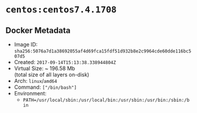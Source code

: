 # `centos:centos7.4.1708`

## Docker Metadata

- Image ID: `sha256:5076a7d1a38692055af4d69fca15fdf51d932b8e2c9964cde60dde116bc507d5`
- Created: `2017-09-14T15:13:38.338944804Z`
- Virtual Size: ~ 196.58 Mb  
  (total size of all layers on-disk)
- Arch: `linux`/`amd64`
- Command: `["/bin/bash"]`
- Environment:
  - `PATH=/usr/local/sbin:/usr/local/bin:/usr/sbin:/usr/bin:/sbin:/bin`
